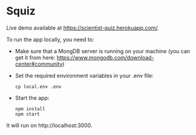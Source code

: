 # Squiz

Live demo available at https://scientist-quiz.herokuapp.com/.


To run the app locally, you need to:

*   Make sure that a MongDB server is running on your machine
(you can get it from here: https://www.mongodb.com/download-center#community)

*   Set the required environment variables in your .env file:
    ```
    cp local.env .env
    ```

*   Start the app:
    ```
    npm install
    npm start
    ```

It will run on http://localhost:3000.
